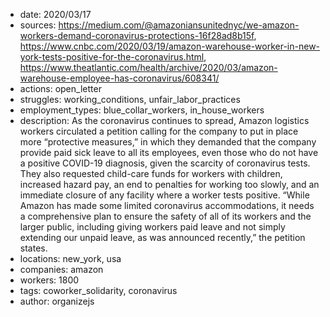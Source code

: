 - date: 2020/03/17
- sources: https://medium.com/@amazoniansunitednyc/we-amazon-workers-demand-coronavirus-protections-16f28ad8b15f, https://www.cnbc.com/2020/03/19/amazon-warehouse-worker-in-new-york-tests-positive-for-the-coronavirus.html, https://www.theatlantic.com/health/archive/2020/03/amazon-warehouse-employee-has-coronavirus/608341/
- actions: open_letter
- struggles: working_conditions, unfair_labor_practices
- employment_types: blue_collar_workers, in_house_workers
- description: As the coronavirus continues to spread, Amazon logistics workers circulated a petition calling for the company to put in place more “protective measures,”  in which they demanded that the company provide paid sick leave to all its employees, even those who do not have a positive COVID-19 diagnosis, given the scarcity of coronavirus tests. They also requested child-care funds for workers with children, increased hazard pay, an end to penalties for working too slowly, and an immediate closure of any facility where a worker tests positive. “While Amazon has made some limited coronavirus accommodations, it needs a comprehensive plan to ensure the safety of all of its workers and the larger public, including giving workers paid leave and not simply extending our unpaid leave, as was announced recently,” the petition states. 
- locations: new_york, usa
- companies: amazon
- workers: 1800
- tags: coworker_solidarity, coronavirus
- author: organizejs
